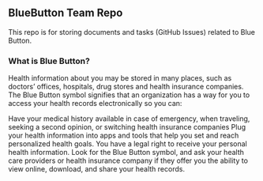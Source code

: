 
## BlueButton Team Repo

This repo is for storing documents and tasks (GitHub Issues) related to Blue Button. 

### What is Blue Button?
Health information about you may be stored in many places, such as doctors’ offices, hospitals, drug stores and health insurance companies. The Blue Button symbol signifies that an organization has a way for you to access your health records electronically so you can:

Have your medical history available in case of emergency, when traveling, seeking a second opinion, or switching health insurance companies
Plug your health information into apps and tools that help you set and reach personalized health goals.
You have a legal right to receive your personal health information. Look for the Blue Button symbol, and ask your health care providers or health insurance company if they offer you the ability to view online, download, and share your health records.
